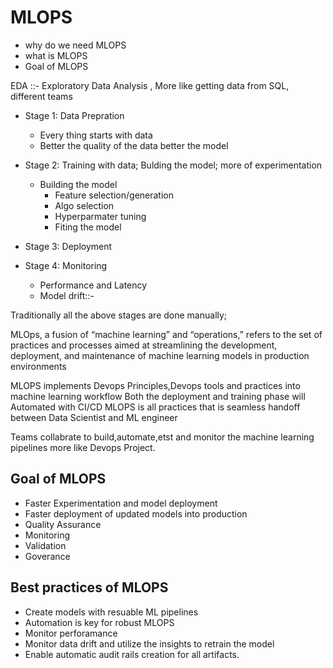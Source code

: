 # MLOPS
- why do we need  MLOPS
-  what is MLOPS
- Goal of MLOPS

EDA ::- Exploratory Data Analysis , More like getting data from SQL, different teams

 - Stage 1: Data Prepration
   - Every thing starts with data
   - Better the quality of the data better the model
     
   
 - Stage 2: Training with data; Bulding the model; more of experimentation 
     - Building the model
         - Feature selection/generation
         - Algo selection
         - Hyperparmater tuning
         - Fiting the model
           
 - Stage 3: Deployment
   
 - Stage 4: Monitoring
     - Performance and Latency
     - Model drift::- 

Traditionally all the above stages are done manually;

MLOps, a fusion of “machine learning” and “operations,” refers to the set of practices and processes aimed at streamlining the development, deployment, and maintenance of machine learning models in production environments

MLOPS implements Devops Principles,Devops tools and practices into machine learning workflow
Both the deployment and training phase will Automated with CI/CD
MLOPS is all  practices that is seamless handoff between Data Scientist and ML engineer

Teams collabrate to build,automate,etst and monitor the machine learning pipelines more like Devops Project.

## Goal of MLOPS
- Faster Experimentation and model deployment
- Faster deployment of updated models into production
- Quality Assurance
- Monitoring
- Validation
- Goverance 

## Best practices of MLOPS
- Create models with resuable ML pipelines
- Automation is key for robust MLOPS
- Monitor perforamance
- Monitor data drift and utilize the insights to retrain the model
- Enable automatic audit rails creation for all artifacts.




